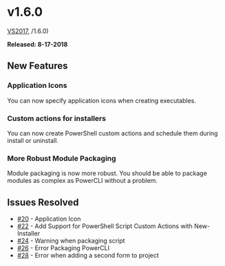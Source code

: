 # v1.6.0

[VS2017](https://marketplace.visualstudio.com/items?itemName=AdamRDriscoll.PowerShellProToolsforVisualStudio2017), /1.6.0)  

**Released: 8-17-2018** 

## New Features

### Application Icons

You can now specify application icons when creating executables. 

### Custom actions for installers

You can now create PowerShell custom actions and schedule them during install or uninstall. 

### More Robust Module Packaging 

Module packaging is now more robust. You should be able to package modules as complex as PowerCLI without a problem. 

## Issues Resolved

* [\#20](https://github.com/ironmansoftware/poshprotools/issues/20) - Application Icon
* [\#22](https://github.com/ironmansoftware/poshprotools/issues/22) - Add Support for PowerShell Script Custom Actions with New-Installer 
* [\#24](https://github.com/ironmansoftware/poshprotools/issues/24) - Warning when packaging script
* [\#26](https://github.com/ironmansoftware/poshprotools/issues/26) - Error Packaging PowerCLI
* [\#28](https://github.com/ironmansoftware/poshprotools/issues/28) - Error when adding a second form to project



















